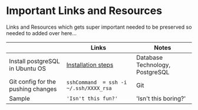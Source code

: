 # Important Links and Resources

Links and Resources which gets super important needed to be preserved so needed to added over here...

|                |Links                          |Notes                         |
|----------------|-------------------------------|-----------------------------|
|Install postgreSQL in Ubuntu OS|[Installation steps](https://www.hostinger.in/tutorials/how-to-install-postgresql-on-ubuntu/)|Database Technology, PostgreSQL           |
|Git config for the pushing changes|`sshCommand  = ssh -i ~/.ssh/XXXX_rsa`            |Git          |
|Sample|`'Isn't this fun?'`            |'Isn't this boring?'            |
